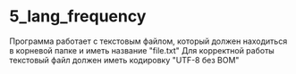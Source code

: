 # 5_lang_frequency
Программа работает с текстовым файлом, который должен находиться в корневой папке и иметь название "file.txt"
Для корректной работы текстовый файл должен иметь кодировку "UTF-8 без BOM"
